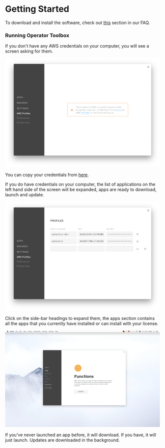 # Getting Started

To download and install the software, check out [this][0] section in our FAQ.

### Running Operator Toolbox

If you don't have any AWS credentials on your computer, you will see a screen
asking for them.

<img src="https://raw.githubusercontent.com/optoolco/docs/master/guides/getting-started/images/toolbox-a.png"/>

You can copy your credentials from [here][1].

If you do have credentials on your computer, the list of applications on the left
hand side of the screen will be expanded, apps are ready to download, launch and update.

<img src="https://raw.githubusercontent.com/optoolco/docs/master/guides/getting-started/images/toolbox-b.png"/>

Click on the side-bar headings to expand them, the apps section contains all the apps
that you currently have installed or can install with your license.

<img class="fullscreen" src="https://raw.githubusercontent.com/optoolco/docs/master/guides/getting-started/images/toolbox-1.png"/>

If you've never launched an app before, it will download. If you have, it will just launch.
Updates are downloaded in the background.

[0]:https://optool.co/docs/?faq/how-do-i-install-operator-tools
[1]:https://console.aws.amazon.com/iam/home?region=us-east-1#/security_credentials

